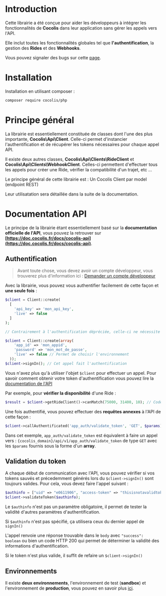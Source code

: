 # Introduction

Cette librairie a été conçue pour aider les développeurs à intégrer les fonctionnalités de **Cocolis** dans leur application sans gérer les appels vers l'API.

Elle inclut toutes les fonctionnalités globales tel que **l'authentification**, la gestion des **Rides** et des **Webhooks**.

Vous pouvez signaler des bugs sur cette [page](https://github.com/Cocolis-1/cocolis-php/issues).

# Installation

Installation en utilisant composer :

```bash
composer require cocolis/php
```

# Principe général

La librairie est essentiellement constituée de classes dont l'une des plus importante, **Cocolis\Api\Client**. Celle-ci permet d'instancier l'authentification et de récupérer les tokens nécessaires pour chaque appel API.

Il existe deux autres classes, **Cocolis\Api\Clients\RideClient** et **Cocolis\Api\Clients\WebhookClient**. Celles-ci permettent d'effectuer tous les appels pour créer une Ride, vérifier la compatibilité d'un trajet, etc ...

Le principe général de cette librairie est : Un Cocolis Client par model (endpoint REST)

Leur utilisatation sera détaillée dans la suite de la documentation.

# Documentation API

Le principe de la librairie étant essentiellement basé sur la **documentation officielle de l'API**, vous pouvez la retrouver sur **[https://doc.cocolis.fr/docs/cocolis-api](https://doc.cocolis.fr/docs/cocolis-api)**.

## Authentification

> Avant toute chose, vous devez avoir un compte développeur, vous trouverez plus d'information ici :
> [Demander un compte développeur](https://doc.cocolis.fr/docs/cocolis-api/docs/Tutoriel-impl%C3%A9mentation/Getting-Started.md#2-demander-un-compte-d%C3%A9veloppeur)

Avec la librairie, vous pouvez vous authentifier facilement de cette façon et **une seule fois** :

<!--
type: tab
title: Authentification recommandée (API KEY)
-->

```php
$client = Client::create(
  [
    'api_key' => 'mon_api_key',
    'live' => false
  ]
);

// Contrairement à l'authentification dépréciée, celle-ci ne nécessite pas un sign-in.
```

<!--
type: tab
title: Authentification dépréciée (Tokens)
-->

```php
$client = Client::create(array(
    'app_id' => 'mon_appid',
    'password' => 'mon_mot_de_passe',
    'live' => false // Permet de choisir l'environnement
  ));
$client->signIn(); // Cet appel fait l'authentification
```

<!-- type: tab-end -->

Vous n'avez plus qu'à utiliser l'objet `$client` pour effectuer un appel. Pour savoir comment obtenir votre token d'authentification vous pouvez lire la [documentation de l'API](https://cocolis.stoplight.io/docs/cocolis-api/ZG9jOjQ2NDA5-authentification#obtenir-son-token-dauthentification)

Par exemple, pour **vérifier la disponibilité** d'une Ride :

```php
$result = $client->getRideClient()->canMatch(75000, 31400, 10); // Code postal de départ, Code postal d'arrivé, Volume en m3 de l'objet à transporter
```

Une fois authentifié, vous pouvez effectuer des **requêtes annexes** à l'API de cette façon :

```php
$client->callAuthentificated('app_auth/validate_token', 'GET', $params);
```

Dans cet exemple, `app_auth/validate_token` est équivalent à faire un appel vers :
`{cocolis_domain}/api/v1/app_auth/validate_token` de type `GET` avec les `$params` fournis sous la forme d'un **array**.

## Validation du token

A chaque début de communication avec l'API, vous pouvez vérifier si vos tokens sauvés et précedemment générés lors du `$client->signIn()` sont toujours valides. Pour cela, vous devez faire l'appel suivant :

```php
$authinfo = ["uid" => "e0611906", "access-token" => "thisisnotavalidtoken", "client" => "HLSmEW1TIDqsSMiwuKjnQg", "expiry" => "1590748027"]
$client->validateToken($authinfo);
```

Le `$authinfo` n'est pas un paramètre obligatoire, il permet de tester la validité d'autres paramètres d'authentification.

Si `$authinfo` n'est pas spécifié, ça utilisera ceux du dernier appel de `signIn()`

L'appel renvoie une réponse trouvable dans le `body` avec `"success": boolean` ou bien un code HTTP 200 qui permet de déterminer la validité des informations d'authentification.

Si le token n'est plus valide, il suffit de refaire un `$client->signIn()`

## Environnements

Il existe **deux environnements**, l'environnement de test (**sandbox**) et l'environnement de **production**, vous pouvez en savoir plus [ici](https://doc.cocolis.fr/docs/cocolis-api/docs/Installation-et-utilisation/01-Environnements.md).
